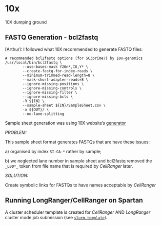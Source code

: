 # 10x
10X dumping ground

## FASTQ Generation - bcl2fastq

[Arthur]: I followed what 10X recommended to generate FASTQ files:

```
# recommended bcl2fastq options (for SC3prime?) by 10x-genomics
/usr/local/bin/bcl2fastq \
        --use-bases-mask Y26n*,I8,Y* \
        --create-fastq-for-index-reads \
        --minimum-trimmed-read-length=8 \
        --mask-short-adapter-reads=8 \
        --ignore-missing-positions \
        --ignore-missing-controls \
        --ignore-missing-filter \
        --ignore-missing-bcls \
        -R ${IN} \
        --sample-sheet ${IN}/SampleSheet.csv \
        -o ${OUT}/ \
        --no-lane-splitting
```

Sample sheet generation was using 10X website’s [generator](https://support.10xgenomics.com/single-cell-gene-expression/software/pipelines/latest/using/bcl2fastq-direct)

*PROBLEM:*

This sample sheet format generates FASTQs that are have these issues:

a) organised by index `SI-GA-*` rather by sample; 

b) we neglected lane number in sample sheet and bcl2fastq removed the `_L00*_` token from file name that is required by _CellRanger_ later.

*SOLUTION:*

Create symbolic links for FASTQs to have names acceptable by _CellRanger_


## Running LongRanger/CellRanger on Spartan

A cluster scheduler template is created for _CellRanger_ AND _LongRanger_ cluster mode job submission (see [`slurm.template`](slurm.template)).



